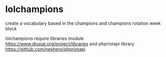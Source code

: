 # lolchampions
create a vocabulary based in the champions and champions rotation week block

lolchampions  require libraries module https://www.drupal.org/project/libraries
and phpriotapi library https://github.com/nexhero/phpriotapi
